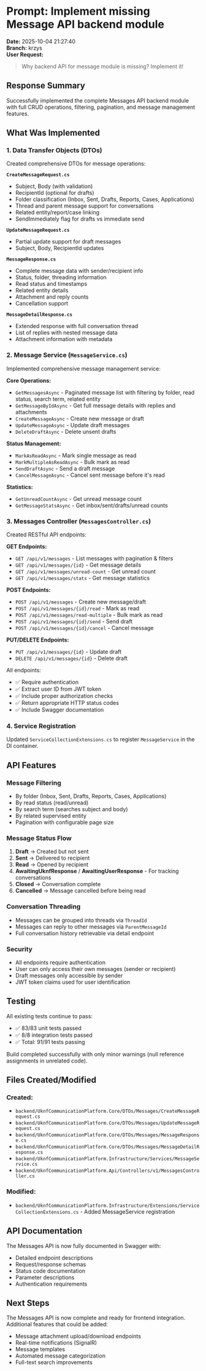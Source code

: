 # Prompt: Implement missing Message API backend module

**Date:** 2025-10-04 21:27:40  
**Branch:** krzys  
**User Request:**
> Why backend API for message module is missing? Implement it!

## Response Summary

Successfully implemented the complete Messages API backend module with full CRUD operations, filtering, pagination, and message management features.

## What Was Implemented

### 1. Data Transfer Objects (DTOs)

Created comprehensive DTOs for message operations:

**`CreateMessageRequest.cs`**
- Subject, Body (with validation)
- RecipientId (optional for drafts)
- Folder classification (Inbox, Sent, Drafts, Reports, Cases, Applications)
- Thread and parent message support for conversations
- Related entity/report/case linking
- SendImmediately flag for drafts vs immediate send

**`UpdateMessageRequest.cs`**
- Partial update support for draft messages
- Subject, Body, RecipientId updates

**`MessageResponse.cs`**
- Complete message data with sender/recipient info
- Status, folder, threading information
- Read status and timestamps
- Related entity details
- Attachment and reply counts
- Cancellation support

**`MessageDetailResponse.cs`**
- Extended response with full conversation thread
- List of replies with nested message data
- Attachment information with metadata

### 2. Message Service (`MessageService.cs`)

Implemented comprehensive message management service:

**Core Operations:**
- `GetMessagesAsync` - Paginated message list with filtering by folder, read status, search term, related entity
- `GetMessageByIdAsync` - Get full message details with replies and attachments
- `CreateMessageAsync` - Create new message or draft
- `UpdateMessageAsync` - Update draft messages
- `DeleteDraftAsync` - Delete unsent drafts

**Status Management:**
- `MarkAsReadAsync` - Mark single message as read
- `MarkMultipleAsReadAsync` - Bulk mark as read
- `SendDraftAsync` - Send a draft message
- `CancelMessageAsync` - Cancel sent message before it's read

**Statistics:**
- `GetUnreadCountAsync` - Get unread message count
- `GetMessageStatsAsync` - Get inbox/sent/drafts/unread counts

### 3. Messages Controller (`MessagesController.cs`)

Created RESTful API endpoints:

**GET Endpoints:**
- `GET /api/v1/messages` - List messages with pagination & filters
- `GET /api/v1/messages/{id}` - Get message details
- `GET /api/v1/messages/unread-count` - Get unread count
- `GET /api/v1/messages/stats` - Get message statistics

**POST Endpoints:**
- `POST /api/v1/messages` - Create new message/draft
- `POST /api/v1/messages/{id}/read` - Mark as read
- `POST /api/v1/messages/read-multiple` - Bulk mark as read
- `POST /api/v1/messages/{id}/send` - Send draft
- `POST /api/v1/messages/{id}/cancel` - Cancel message

**PUT/DELETE Endpoints:**
- `PUT /api/v1/messages/{id}` - Update draft
- `DELETE /api/v1/messages/{id}` - Delete draft

All endpoints:
- ✅ Require authentication
- ✅ Extract user ID from JWT token
- ✅ Include proper authorization checks
- ✅ Return appropriate HTTP status codes
- ✅ Include Swagger documentation

### 4. Service Registration

Updated `ServiceCollectionExtensions.cs` to register `MessageService` in the DI container.

## API Features

### Message Filtering
- By folder (Inbox, Sent, Drafts, Reports, Cases, Applications)
- By read status (read/unread)
- By search term (searches subject and body)
- By related supervised entity
- Pagination with configurable page size

### Message Status Flow
1. **Draft** → Created but not sent
2. **Sent** → Delivered to recipient
3. **Read** → Opened by recipient
4. **AwaitingUknfResponse** / **AwaitingUserResponse** - For tracking conversations
5. **Closed** → Conversation complete
6. **Cancelled** → Message cancelled before being read

### Conversation Threading
- Messages can be grouped into threads via `ThreadId`
- Messages can reply to other messages via `ParentMessageId`
- Full conversation history retrievable via detail endpoint

### Security
- All endpoints require authentication
- User can only access their own messages (sender or recipient)
- Draft messages only accessible by sender
- JWT token claims used for user identification

## Testing

All existing tests continue to pass:
- ✅ 83/83 unit tests passed
- ✅ 8/8 integration tests passed
- ✅ Total: 91/91 tests passing

Build completed successfully with only minor warnings (null reference assignments in unrelated code).

## Files Created/Modified

### Created:
- `backend/UknfCommunicationPlatform.Core/DTOs/Messages/CreateMessageRequest.cs`
- `backend/UknfCommunicationPlatform.Core/DTOs/Messages/UpdateMessageRequest.cs`
- `backend/UknfCommunicationPlatform.Core/DTOs/Messages/MessageResponse.cs`
- `backend/UknfCommunicationPlatform.Core/DTOs/Messages/MessageDetailResponse.cs`
- `backend/UknfCommunicationPlatform.Infrastructure/Services/MessageService.cs`
- `backend/UknfCommunicationPlatform.Api/Controllers/v1/MessagesController.cs`

### Modified:
- `backend/UknfCommunicationPlatform.Infrastructure/Extensions/ServiceCollectionExtensions.cs` - Added MessageService registration

## API Documentation

The Messages API is now fully documented in Swagger with:
- Detailed endpoint descriptions
- Request/response schemas
- Status code documentation
- Parameter descriptions
- Authentication requirements

## Next Steps

The Messages API is now complete and ready for frontend integration. Additional features that could be added:
- Message attachment upload/download endpoints
- Real-time notifications (SignalR)
- Message templates
- Automated message categorization
- Full-text search improvements
